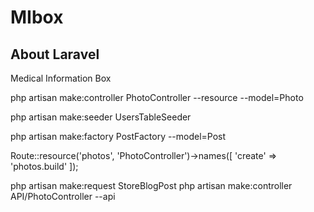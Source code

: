 # MIbox

## About Laravel

Medical Information Box


php artisan make:controller PhotoController --resource --model=Photo

php artisan make:seeder UsersTableSeeder

php artisan make:factory PostFactory --model=Post

Route::resource('photos', 'PhotoController')->names([
    'create' => 'photos.build'
]);

php artisan make:request StoreBlogPost
php artisan make:controller API/PhotoController --api